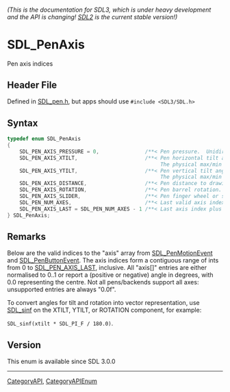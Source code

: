 ###### (This is the documentation for SDL3, which is under heavy development and the API is changing! [SDL2](https://wiki.libsdl.org/SDL2/) is the current stable version!)
# SDL_PenAxis

Pen axis indices

## Header File

Defined in [SDL_pen.h](https://github.com/libsdl-org/SDL/blob/main/include/SDL3/SDL_pen.h), but apps should use `#include <SDL3/SDL.h>`

## Syntax

```c
typedef enum SDL_PenAxis
{
    SDL_PEN_AXIS_PRESSURE = 0,               /**< Pen pressure.  Unidirectional: 0..1.0 */
    SDL_PEN_AXIS_XTILT,                      /**< Pen horizontal tilt angle.  Bidirectional: -90.0..90.0 (left-to-right).
                                                  The physical max/min tilt may be smaller than -90.0 / 90.0, cf. SDL_PenCapabilityInfo */
    SDL_PEN_AXIS_YTILT,                      /**< Pen vertical tilt angle.  Bidirectional: -90.0..90.0 (top-to-down).
                                                  The physical max/min tilt may be smaller than -90.0 / 90.0, cf. SDL_PenCapabilityInfo */
    SDL_PEN_AXIS_DISTANCE,                   /**< Pen distance to drawing surface.  Unidirectional: 0.0..1.0 */
    SDL_PEN_AXIS_ROTATION,                   /**< Pen barrel rotation.  Bidirectional: -180..179.9 (clockwise, 0 is facing up, -180.0 is facing down). */
    SDL_PEN_AXIS_SLIDER,                     /**< Pen finger wheel or slider (e.g., Airbrush Pen).  Unidirectional: 0..1.0 */
    SDL_PEN_NUM_AXES,                        /**< Last valid axis index */
    SDL_PEN_AXIS_LAST = SDL_PEN_NUM_AXES - 1 /**< Last axis index plus 1 */
} SDL_PenAxis;
```

## Remarks

Below are the valid indices to the "axis" array from
[SDL_PenMotionEvent](SDL_PenMotionEvent) and
[SDL_PenButtonEvent](SDL_PenButtonEvent). The axis indices form a
contiguous range of ints from 0 to [SDL_PEN_AXIS_LAST](SDL_PEN_AXIS_LAST),
inclusive. All "axis[]" entries are either normalised to 0..1 or report a
(positive or negative) angle in degrees, with 0.0 representing the centre.
Not all pens/backends support all axes: unsupported entries are always
"0.0f".

To convert angles for tilt and rotation into vector representation, use
[SDL_sinf](SDL_sinf) on the XTILT, YTILT, or ROTATION component, for
example:

`SDL_sinf(xtilt * SDL_PI_F / 180.0)`.

## Version

This enum is available since SDL 3.0.0

----
[CategoryAPI](CategoryAPI), [CategoryAPIEnum](CategoryAPIEnum)

